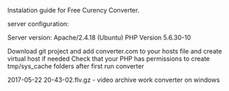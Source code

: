 Instalation guide for Free Curency Converter.

server configuration:

Server version: Apache/2.4.18 (Ubuntu)
PHP Version 5.6.30-10

Download git project and add converter.com to your hosts file and create virtual host if needed
Check that your PHP has permissions to create tmp/sys_cache folders after first run converter 


2017-05-22 20-43-02.flv.gz - video archive work converter on windows

